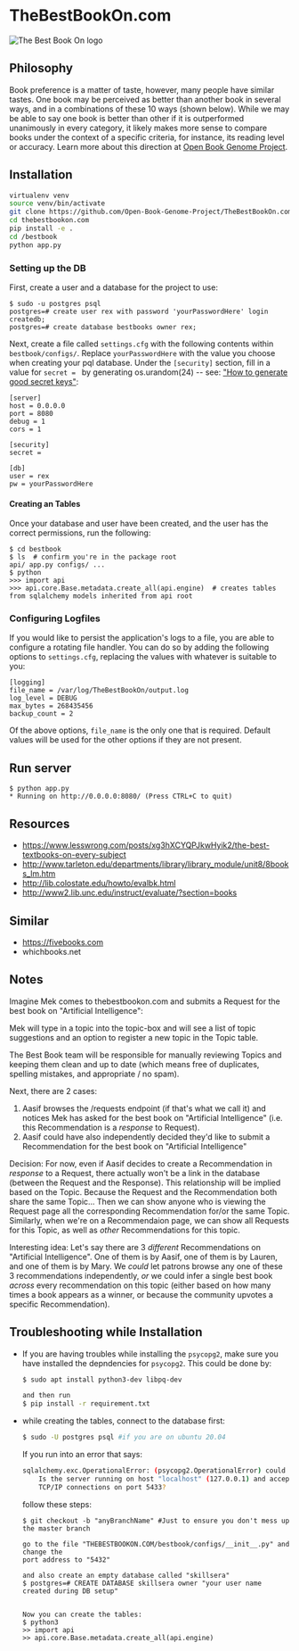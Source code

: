 # TheBestBookOn.com

![The Best Book On logo](https://thebestbookon.com/static/imgs/best-book-on.png)

## Philosophy

Book preference is a matter of taste, however, many people have similar tastes. One book may be perceived as better than another book in several ways, and in a combinations of these 10 ways (shown below). While we may be able to say one book is better than other if it is outperformed unanimously in every category, it likely makes more sense to compare books under the context of a specific criteria, for instance, its reading level or accuracy. Learn more about this direction at [Open Book Genome Project](https://bookgenomeproject.org).

## Installation

```bash
virtualenv venv
source venv/bin/activate
git clone https://github.com/Open-Book-Genome-Project/TheBestBookOn.com.git
cd thebestbookon.com
pip install -e .
cd /bestbook
python app.py

```

### Setting up the DB

First, create a user and a database for the project to use:

    $ sudo -u postgres psql
    postgres=# create user rex with password 'yourPasswordHere' login createdb;
    postgres=# create database bestbooks owner rex;

Next, create a file called `settings.cfg` with the following contents within `bestbook/configs/`. Replace `yourPasswordHere` with the value you choose when creating your pql database. Under the `[security]` section, fill in a value for `secret = ` by generating os.urandom(24) -- see: ["How to generate good secret keys"](https://flask.palletsprojects.com/en/2.0.x/quickstart/?highlight=secret%20key#:~:text=192b9bdd22ab9ed4d12e236c78afcb9a393ec15f71bbf5dc987d54727823bcbf):

    [server]
    host = 0.0.0.0
    port = 8080
    debug = 1
    cors = 1

    [security]
    secret =

    [db]
    user = rex
    pw = yourPasswordHere

#### Creating an Tables

Once your database and user have been created, and the user has the correct permissions, run the following:

    $ cd bestbook
    $ ls  # confirm you're in the package root
    api/ app.py configs/ ...
    $ python
    >>> import api
    >>> api.core.Base.metadata.create_all(api.engine)  # creates tables from sqlalchemy models inherited from api root

### Configuring Logfiles

If you would like to persist the application's logs to a file, you are able to configure a rotating file handler.  You can do so by adding the following options to `settings.cfg`, replacing the values with whatever is suitable to you:
    
    [logging]
    file_name = /var/log/TheBestBookOn/output.log
    log_level = DEBUG
    max_bytes = 268435456
    backup_count = 2

Of the above options, `file_name` is the only one that is required.  Default values will be used for the other options if they are not present.

## Run server

    $ python app.py
    * Running on http://0.0.0.0:8080/ (Press CTRL+C to quit)

## Resources

- https://www.lesswrong.com/posts/xg3hXCYQPJkwHyik2/the-best-textbooks-on-every-subject
- http://www.tarleton.edu/departments/library/library_module/unit8/8books_lm.htm
- http://lib.colostate.edu/howto/evalbk.html
- http://www2.lib.unc.edu/instruct/evaluate/?section=books


## Similar

- https://fivebooks.com
- whichbooks.net

## Notes

Imagine Mek comes to thebestbookon.com and submits a Request for the best book on "Artificial Intelligence":

Mek will type in a topic into the topic-box and will see a list of topic suggestions and an option to register a new topic in the Topic table.

The Best Book team will be responsible for manually reviewing Topics and keeping them clean and up to date (which means free of duplicates, spelling mistakes, and appropriate / no spam).

Next, there are 2 cases:
1. Aasif browses the /requests endpoint (if that's what we call it) and notices Mek has asked for the best book on "Artificial Intelligence" (i.e. this Recommendation is a *response* to Request).
2. Aasif could have also independently decided they'd like to submit a Recommendation for the best book on "Artificial Intelligence"

Decision: For now, even if Aasif decides to create a Recommendation in *response* to a Request, there actually won't be a link in the database (between the Request and the Response). This relationship will be implied based on the Topic. Because the Request and the Recommendation both share the same Topic... Then we can show anyone who is viewing the Request page all the corresponding Recommendation for/or the same Topic. Similarly, when we're on a Recommendaion page, we can show all Requests for this Topic, as well as *other* Recommendations for this topic.

Interesting idea: Let's say there are 3 *different* Recommendations on "Artificial Intelligence". One of them is by Aasif, one of them is by Lauren, and one of them is by Mary. We *could* let patrons browse any one of these 3 recommendations independently, *or* we could infer a single best book *across* every recommendation on this topic (either based on how many times a book appears as a winner, or because the community upvotes a specific Recommendation).


## Troubleshooting while Installation

 - If you are having troubles while installing the `psycopg2`, make sure you have
 installed the depndencies for `psycopg2`. This could be done by:
    ```bash
    $ sudo apt install python3-dev libpq-dev

    and then run
    $ pip install -r requirement.txt
    ```


 - while creating the tables, connect to the database first:
    
    ```bash
    $ sudo -U postgres psql #if you are on ubuntu 20.04
    ```
    If you run into an error that says:
    ```bash
    sqlalchemy.exc.OperationalError: (psycopg2.OperationalError) could not connect to server: Connection refused
        Is the server running on host "localhost" (127.0.0.1) and accepting
        TCP/IP connections on port 5433?
    ```
    follow these steps:

    ```
    $ git checkout -b "anyBranchName" #Just to ensure you don't mess up the master branch

    go to the file "THEBESTBOOKON.COM/bestbook/configs/__init__.py" and change the
    port address to "5432"

    and also create an empty database called "skillsera"
    $ postgres=# CREATE DATABASE skillsera owner "your user name created during DB setup"


    Now you can create the tables:
    $ python3
    >> import api
    >> api.core.Base.metadata.create_all(api.engine)
    ```

